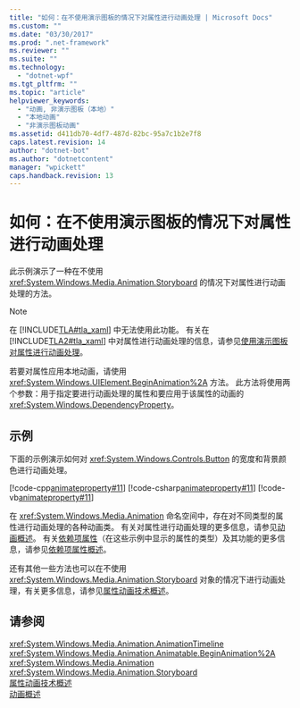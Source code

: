```yaml
---
title: "如何：在不使用演示图板的情况下对属性进行动画处理 | Microsoft Docs"
ms.custom: ""
ms.date: "03/30/2017"
ms.prod: ".net-framework"
ms.reviewer: ""
ms.suite: ""
ms.technology: 
  - "dotnet-wpf"
ms.tgt_pltfrm: ""
ms.topic: "article"
helpviewer_keywords: 
  - "动画, 非演示图板（本地）"
  - "本地动画"
  - "非演示图板动画"
ms.assetid: d411db70-4df7-487d-82bc-95a7c1b2e7f8
caps.latest.revision: 14
author: "dotnet-bot"
ms.author: "dotnetcontent"
manager: "wpickett"
caps.handback.revision: 13
---
```

# 如何：在不使用演示图板的情况下对属性进行动画处理
此示例演示了一种在不使用 <xref:System.Windows.Media.Animation.Storyboard> 的情况下对属性进行动画处理的方法。  
  
> [!NOTE]
>  在 [!INCLUDE[TLA#tla_xaml](../../../../includes/tlasharptla-xaml-md.md)] 中无法使用此功能。  有关在 [!INCLUDE[TLA2#tla_xaml](../../../../includes/tla2sharptla-xaml-md.md)] 中对属性进行动画处理的信息，请参见[使用演示图板对属性进行动画处理](../../../../docs/framework/wpf/graphics-multimedia/how-to-animate-a-property-by-using-a-storyboard.md)。  
  
 若要对属性应用本地动画，请使用 <xref:System.Windows.UIElement.BeginAnimation%2A> 方法。  此方法将使用两个参数：用于指定要进行动画处理的属性和要应用于该属性的动画的 <xref:System.Windows.DependencyProperty>。  
  
## 示例  
 下面的示例演示如何对 <xref:System.Windows.Controls.Button> 的宽度和背景颜色进行动画处理。  
  
 [!code-cpp[animateproperty#11](../../../../samples/snippets/cpp/VS_Snippets_Wpf/animateproperty/CPP/LocalAnimationExample.cpp#11)]
 [!code-csharp[animateproperty#11](../../../../samples/snippets/csharp/VS_Snippets_Wpf/animateproperty/CSharp/LocalAnimationExample.cs#11)]
 [!code-vb[animateproperty#11](../../../../samples/snippets/visualbasic/VS_Snippets_Wpf/animateproperty/VisualBasic/LocalAnimationExample.vb#11)]  
  
 在 <xref:System.Windows.Media.Animation> 命名空间中，存在对不同类型的属性进行动画处理的各种动画类。  有关对属性进行动画处理的更多信息，请参见[动画概述](../../../../docs/framework/wpf/graphics-multimedia/animation-overview.md)。  有关[依赖项属性](GTMT)（在这些示例中显示的属性的类型）及其功能的更多信息，请参见[依赖项属性概述](../../../../docs/framework/wpf/advanced/dependency-properties-overview.md)。  
  
 还有其他一些方法也可以在不使用 <xref:System.Windows.Media.Animation.Storyboard> 对象的情况下进行动画处理，有关更多信息，请参见[属性动画技术概述](../../../../docs/framework/wpf/graphics-multimedia/property-animation-techniques-overview.md)。  
  
## 请参阅  
 <xref:System.Windows.Media.Animation.AnimationTimeline>   
 <xref:System.Windows.Media.Animation.Animatable.BeginAnimation%2A>   
 <xref:System.Windows.Media.Animation>   
 <xref:System.Windows.Media.Animation.Storyboard>   
 [属性动画技术概述](../../../../docs/framework/wpf/graphics-multimedia/property-animation-techniques-overview.md)   
 [动画概述](../../../../docs/framework/wpf/graphics-multimedia/animation-overview.md)